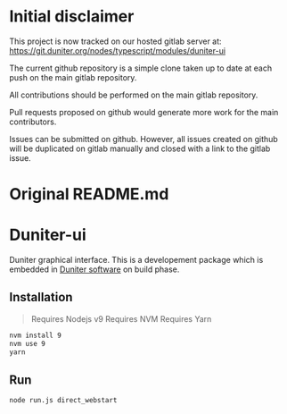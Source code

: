 # Initial disclaimer
This project is now tracked on our hosted gitlab server at:
https://git.duniter.org/nodes/typescript/modules/duniter-ui

The current github repository is a simple clone taken up to date at each push on the main gitlab repository.

All contributions should be performed on the main gitlab repository.

Pull requests proposed on github would generate more work for the main contributors.

Issues can be submitted on github. However, all issues created on github will be duplicated on gitlab manually and closed with a link to the gitlab issue.

# Original README.md

# Duniter-ui

Duniter graphical interface. This is a developement package which is embedded in [Duniter software](https://git.duniter.org/nodes/typescript/duniter) on build phase.

## Installation

> Requires Nodejs v9
> Requires NVM
> Requires Yarn

```bash
nvm install 9
nvm use 9
yarn
```

## Run

```bash
node run.js direct_webstart
```
